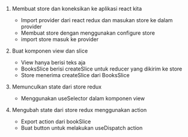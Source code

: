 1. Membuat store dan koneksikan ke aplikasi react kita
   - Import provider dari react redux dan masukan store ke dalam provider
   - Membuat store dengan menggunakan configure store
   - import store masuk ke provider

2. Buat komponen view dan slice
   - View hanya berisi teks aja
   - BooksSlice berisi createSlice untuk reducer yang dikirim ke store
   - Store menerima createSlice dari BooksSlice

3. Memunculkan state dari store redux
   - Menggunakan useSelector dalam komponen view

4. Mengubah state dari store redux menggunakan action
   - Export action dari bookSlice
   - Buat button untuk melakukan useDispatch action